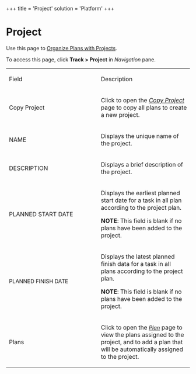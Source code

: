 +++
title = 'Project'
solution = 'Platform'
+++

# Project

<div class="use">

Use this page to [Organize Plans with
Projects](../Use_Cases/Organize_Plans_with_Projects).

</div>

To access this page, click **Track \> Project** in *Navigation* pane.

<table>
<colgroup>
<col style="width: 50%" />
<col style="width: 50%" />
</colgroup>
<tbody>
<tr class="odd">
<td><p>Field</p></td>
<td><p>Description</p></td>
</tr>
<tr class="even">
<td><p>Copy Project</p></td>
<td><p>Click to open the <em><a href="Copy_Project"><em>Copy Project</em></a></em> page to copy all plans to create a new project.</p></td>
</tr>
<tr class="odd">
<td><p>NAME</p></td>
<td><p>Displays the unique name of the project.</p></td>
</tr>
<tr class="even">
<td><p>DESCRIPTION</p></td>
<td><p>Displays a brief description of the project.</p></td>
</tr>
<tr class="odd">
<td><p>PLANNED START DATE</p></td>
<td><p>Displays the earliest planned start date for a task in all plan according to the project plan.</p>
<p><strong>NOTE</strong>: This field is blank if no plans have been added to the project.</p></td>
</tr>
<tr class="even">
<td><p><span style="font-size: 11.0pt;">PLANNED FINISH DATE</span></p></td>
<td><p>Displays the latest planned finish data for a task in all plans according to the project plan.</p>
<p><strong>NOTE</strong>: This field is blank if no plans have been added to the project.</p></td>
</tr>
<tr class="odd">
<td><p>Plans</p></td>
<td><p>Click to open the <em><span style="font-size: 11.0pt;"><a href="Plan_H">Plan</a></span></em> page to view the plans assigned to the project, and to add a plan that will be automatically assigned to the project.</p></td>
</tr>
</tbody>
</table>
